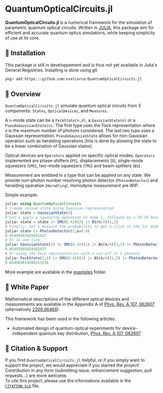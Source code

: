 # QuantumOpticalCircuits.jl

**QuantumOpticalCircuits.jl** is a numerical framework for the simulation of parametric quantum optical circuits.
Written in [JULIA](https://julialang.org), this package aim for efficient and accurate quantum optics simulations, while keeping simplicity of use at its core.

## 🎁 Installation

This package is still in developpement and is thus not yet available in Julia's General Regisitries.
Installing is done using git

```julia
pkg> add https://github.com/xvalcarce/QuantumOpticalCircuits.jl
```

## 👀 Overview

`QuantumOpticalCircuits.jl` simulate quantum optical circuits from 3 components: `States`, `OpticalDevices`, and `Measures`.  

A `n`-mode state can be a `FockState(n,d)`, a `GaussianState(n)` or a `PseudoGaussianState(n)`. The first type uses the Fock representation where `d` is the maximum number of photons considered. The last two type uses a Gaussian representation. `PseudoGaussianState` allows for non-Gaussian operation such as heralding operations (this is done by allowing the state to be a linear combination of Gaussian states).

Optical devices are `Operators` applied on specific optical modes. `Operators` implemented are phase-shifters (`PS`), displacements (`D`), single-mode squeezers (`SMS`), two-mode squeezers (`TMS`) and beam-splitters (`BS`).

Measurement are embbed in a type that can be applied on any state. We provide non-photon number resolving photon detector (`PhotonDetector`) and heralding operation (`Heradling`). Homodyne measurement are WIP.

Simple example:
```julia
julia> using QuantumOpticalCircuits
# 2-mode vacuum state using Gaussian represenation
julia> state = GaussianState(2)
# Let's apply a squeezing operation on mode 2, followed by a 50:50 beam-splitter between mode 1 and 2
julia> state = state |> SMS(0.42)(2) |> BS(π/4)(1,2)
# Finally, let's measure the probability to get a click in the 1st mode with a photon detector with 80% efficiency
julia> state |> PhotonDetector(1,η=0.8)
0.05495903420401427
# Or in one-line
julia> GaussianState(2) |> SMS(0.42)(2) |> BS(π/4)(1,2) |> PhotonDetector(1,η=0.8)
0.05495903420401427
# Or using the Fock representation with a cut-off at 5 photons
julia> FockState(2,5) |> SMS(0.42)(2) |> BS(π/4)(1,2) |> PhotonDetector(1,η=0.8)
0.054904814588312534
```

More example are available in the [examples](https://github.com/xvalcarce/QuantumOpticalCircuits.jl/tree/master/examples) folder.

## 📰 White Paper

Mathematical descriptions of the different optical devices and measurements are available in the Appendix A of [Phys. Rev. A 107, 062607](https://doi.org/10.1103/PhysRevA.107.062607) (alternatively [2209.06468](https://arxiv.org/abs/2209.06468)).

This framework has been used in the following articles:

- Automated design of quantum-optical experiments for device-independent quantum key distribution, [Phys. Rev. A 107, 062607](https://doi.org/10.1103/PhysRevA.107.062607)


## 🙏 Citation & Support

If you find `QuantumOpticalCircuits.jl` helpful, or if you simply want to support the project, we would appreciate if you starred the project!  
Contribution in any form (submitting issue, enhancement suggestion, pull requests...) are more welcome.  
To cite this project, please use the informations available in the [`CITATION.bib`](https://github.com/xvalcarce/QuantumOpticalCircuits.jl/blob/master/CITATION.bib) file.
